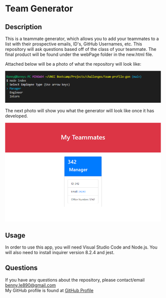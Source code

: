 # Team Generator

## Description

This is a teammate generator, which allows you to add your teammates to a list with their prospective emails, ID's, GitHub Usernames, etc. This repository will ask questions based off of the class of your teammate. The final product will be found under the webPage folder in the new.html file. 

Attached below will be a photo of what the repository will look like:

![Using node for the manager](./images/using-node.png)

The next photo will show you what the generator will look like once it has developed. 

![The final product](./images/Teammates.png)

## Usage

In order to use this app, you will need Visual Studio Code and Node.js. You will also need to install inquirer version 8.2.4 and jest.

##  Questions

If you have any questions about the repository, please contact/email benny.le890@gmail.com <br />
My GitHub profile is found at [GitHub Profile](https//GitHub.com/bennyle890)